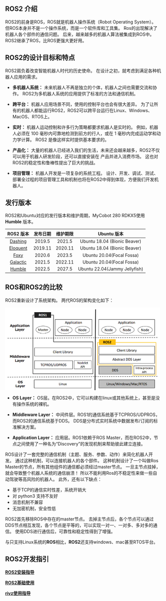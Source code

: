## ROS2 介绍

ROS2的前身是ROS，ROS就是机器人操作系统（Robot Operating System）。 但ROS本身并不是一个操作系统，而是一个软件库和工具集。
Ros的出现解决了机器人各个部件的通信问题。 后来，越来越多的机器人算法被集成到ROS中。 ROS2继承了ROS，比ROS更强大更好用。

## ROS2的设计目标和特点

ROS2肩负着改变智能机器人时代的历史使命。 在设计之初，就考虑到满足各种机器人应用的需求。

* **多机器人系统：** 未来机器人不再是独立的个体，机器人之间也需要交流和协作。 ROS2为多机器人系统的应用提供了标准的方法和通信机制。
  
* **跨平台：** 机器人应用场景不同，使用的控制平台也会有很大差异。 为了让所有的机器人都能运行ROS2，ROS2可以跨平台运行在Linux、Windows、MacOS、RTOS上。
  
* **实时：** 机器人运动控制和许多行为策略都要求机器人是实时的。 例如，机器人必须在 100 毫秒内可靠地检测到前方的行人，或在 1 毫秒内完成运动学和动力学计算。 ROS2 是像这样实时提供基本要求的。

* **产品化：** 大量的机器人已经进入我们的生活，未来还会越来越多，ROS2不仅可以用于机器人研发阶段，还可以直接安装在 产品并进入消费市场。 这也对ROS2的稳定性和鲁棒性提出了巨大的挑战。
  
* **项目管理：** 机器人开发是一项复杂的系统工程。 设计、开发、调试、测试、部署全过程的项目管理工具和机制也将在ROS2中得到体现，方便我们开发机器人。

## 发行版本

ROS2和Ubuntu对应的发行版本和维护周期，MyCobot 280 RDKX5使用 **Humble** 版本。

| **ROS2 版本** | **发布日期** | **维护期限** | **Ubuntu 版本** |
| :--------: | :------------------: | :-------------: | :-------------: |
| [Dashing](http://docs.ros.org/en/dashing/index.html)     | 2019.5 | 2021.5 | Ubuntu 18.04 (Bionic Beaver)  |
| [Eloquent](http://docs.ros.org/en/eloquent/index.html)     | 2019.11| 2020.11 | Ubuntu 18.04 (Bionic Beaver)  |
| [Foxy](http://docs.ros.org/en/foxy/index.html)     | 2020.6 | 2023.5 | Ubuntu 20.04(Focal Fossa)  |
| [Galactic](http://docs.ros.org/en/galactic/index.html) | 2021.5 | 2022.11 |Ubuntu 20.04(Focal Fossa)  |
| [Humble](http://docs.ros.org/en/humble/index.html)   | 2022.5 | 2027.5 | Ubuntu 22.04(Jammy Jellyfish)  |

## ROS和ROS2的比较

ROS2重新设计了系统架构。 两代ROS的架构变化如下：

<img src =../../../../resource\3-FunctionsAndApplications\6.developmentGuide\ROS\12.2-ROS2\ros2install/ros-ros2.png
width ="500"  align = "center">

- **OS Layer：** OS层。在ROS2中，它可以构建在linux或其他系统上，甚至是没有操作系统的裸机。

- **Middleware Layer：** 中间件层。ROS1的通信系统基于TCPROS/UDPROS，而ROS2的通信系统基于DDS。 DDS是分布式实时系统中数据发布/订阅的标准解决方案。

- **Application Layer：** 应用层。ROS1依赖于ROS Master，而在ROS2中，节点之间使用了一种名为“Discovery”的发现机制来帮助彼此建立连接。

ROS设计了一套完整的通信机制（主题、服务、参数、动作）来简化机器人开发。 通过这种机制，可以连接机器人的各个部件。 这种机制设计了一个叫做Ros Master的节点，所有其他组件的通信都必须经过master节点。 一旦主节点挂掉，就会导致整个机器人系统的通信崩溃！ 所以不能利用Ros的不稳定性来做一些自动驾驶等高风险的机器人。 此外，还有以下缺点：

* 基于TCP的通信实时性差，系统开销大
* 对 python3 支持不友好
* 消息机制不兼容
* 无加密机制，安全性低

ROS2首先移除ROS中存在的master节点。 去掉主节点后，各个节点可以通过DDS节点相互发现，各个节点是平等的，可以实现一对一、一对多、多对多的通信。 使用DDS进行通信后，可靠性和稳定性得到了增强。

与只支持Linux系统的**ROS**相比，**ROS2**还支持windows、mac甚至RTOS平台。



## ROS2开发指引

**[ROS2安装指导](12.2.1-InstallationOfROS2.md)**

**[ROS2基础使用](12.2.2-BasicTutorial.md)**

**[rivz使用指导](12.2.4-rivzIntroductionAndUse/README.md)**